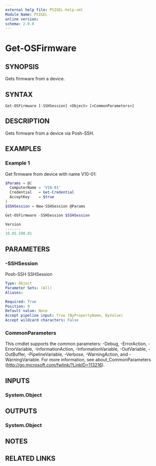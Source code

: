 ```yaml
---
external help file: PSIGEL-help.xml
Module Name: PSIGEL
online version:
schema: 2.0.0
---
```


# Get-OSFirmware

## SYNOPSIS
Gets firmware from a device.

## SYNTAX

```
Get-OSFirmware [-SSHSession] <Object> [<CommonParameters>]
```

## DESCRIPTION
Gets firmware from a device via Posh-SSH.

## EXAMPLES

### Example 1

Get firmware from device with name V10-01:

```powershell
$Params = @{
  ComputerName = 'V10-01'
  Credential   = Get-Credential
  AcceptKey    = $true
}
$SSHSession = New-SSHSession @Params

Get-OSFirmware -SSHSession $SSHSession

Version
-------
10.05.500.01
```

## PARAMETERS

### -SSHSession
Posh-SSH SSHSession

```yaml
Type: Object
Parameter Sets: (All)
Aliases:

Required: True
Position: 0
Default value: None
Accept pipeline input: True (ByPropertyName, ByValue)
Accept wildcard characters: False
```

### CommonParameters
This cmdlet supports the common parameters: -Debug, -ErrorAction, -ErrorVariable, -InformationAction, -InformationVariable, -OutVariable, -OutBuffer, -PipelineVariable, -Verbose, -WarningAction, and -WarningVariable.
For more information, see about_CommonParameters (http://go.microsoft.com/fwlink/?LinkID=113216).

## INPUTS

### System.Object

## OUTPUTS

### System.Object
## NOTES

## RELATED LINKS
